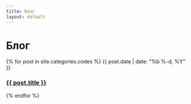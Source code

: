 ```yaml
---
title: Блог
layout: default
---
```


# Блог

{% for post in site.categories.codes %}
    <time>{{ post.date | date: "%b %-d, %Y" }}</time>
    <h3><a href="{{ post.url | prepend: site.baseurl }}">{{ post.title }}</a></h3>
{% endfor %}
